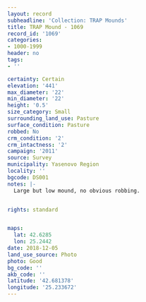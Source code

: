 ```yaml
---
layout: record
subheadline: 'Collection: TRAP Mounds'
title: TRAP Mound - 1069
record_id: '1069'
categories:
- 1000-1999
header: no
tags:
- ''

certainty: Certain
elevation: '441'
max_diameter: '22'
min_diameter: '22'
height: '0.5'
size_category: Small
surrounding_land_use: Pasture
surface_condition: Pasture
robbed: No
crm_condition: '2'
crm_intactness: '2'
campaign: '2011'
source: Survey
municipality: Yasenovo Region
locality: ''
bgcode: DS001
notes: |-
  Large but low mound, no obvious robbing.


rights: standard


maps:
  lat: 42.6285
  lon: 25.2442
date: 2018-12-05
land_use_source: Photo
photo: Good
bg_code: ''
akb_code: ''
latitude: '42.681378'
longitude: '25.233672'
---
```

